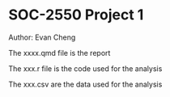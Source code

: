 # SOC-2550 Project 1

Author: Evan Cheng

The xxxx.qmd file is the report

The xxx.r file is the code used for the analysis 

The xxx.csv are the data used for the analysis 